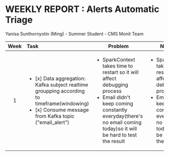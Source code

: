 WEEKLY REPORT : **Alerts Automatic Triage**
==============
Yanisa Sunthornyotin (Ming) - Summer Student - CMS Monit Team

|Week|        Task        |  Problem  | Next Step  | 
|:----:|:--------|------------| ------------|
| 1     | <ul><li>[x] Data aggregation: Kafka subject realtime groupping according to timeframe(windowing)</li><li>[x] Consume message from Kafka topic ("email_alert")</li></ul>| <ul><li>SparkContext takes time to restart so it will affect debugging process</li> <li> Email didn't keep coming constantly everyday(there's no email coming today)so it will be hard to test the result</li><ul> | <ul><li>SparkContext takes time to restart so it will affect debugging process</li> <li> Email didn't keep coming constantly everyday(there's no email coming today)so it will be hard to test the result</li><ul> |
